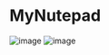 # MyNutepad

![image](https://user-images.githubusercontent.com/77667944/185760052-af26f21d-a132-4fa8-a58a-ed9588e1e706.png)
![image](https://user-images.githubusercontent.com/77667944/184985171-4f8d7310-2da0-432b-af2d-a907115aa674.png)
